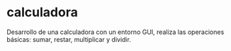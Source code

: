 # calculadora
Desarrollo de una calculadora con un entorno GUI, realiza las operaciones básicas: sumar, restar, multiplicar y dividir.
